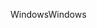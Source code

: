 <span data-ttu-id="b6d9c-101">Windows</span><span class="sxs-lookup"><span data-stu-id="b6d9c-101">Windows</span></span>